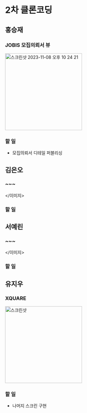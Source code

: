 # 2차 클론코딩
## 홍승재
### JOBIS 모집의뢰서 뷰
<img width="250" alt="스크린샷 2023-11-08 오후 10 24 21" src="https://github.com/Flutter-Study-in-DSM-2023/CloneCoding-2/assets/102791216/b3d29422-9309-465b-b503-12f5e924258a">

### 할 일
- 모집의뢰서 디테일 퍼블리싱

## 김은오
### ~~~
</이미지>

### 할 일

## 서예린
### ~~~
</이미지>

### 할 일

## 유지우
### XQUARE
<img width="250" alt="스크린샷" src="https://github.com/Flutter-Study-in-DSM-2023/CloneCoding-2/assets/117673815/8dd793d1-abbc-43a0-a843-8d377d862564">

### 할 일
- 나머지 스크린 구현
